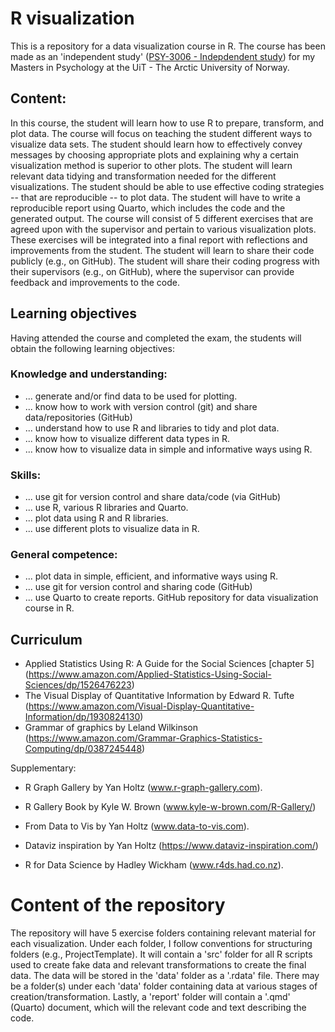 # R visualization

This is a repository for a data visualization course in R. The course has been made as an 'independent study' ([PSY-3006 - Indepdendent study](https://en.uit.no/education/courses/course?p_document_id=805702&semester=H)) for my Masters in Psychology at the UiT - The Arctic University of Norway.

## Content:

In this course, the student will learn how to use R to prepare, transform, and plot data. The course will focus on teaching the student different ways to visualize data sets. The student should learn how to effectively convey messages by choosing appropriate plots and explaining why a certain visualization method is superior to other plots. The student will learn relevant data tidying and transformation needed for the different visualizations. The student should be able to use effective coding strategies -- that are reproducible -- to plot data. The student will have to write a reproducible report using Quarto, which includes the code and the generated output. The course will consist of 5 different exercises that are agreed upon with the supervisor and pertain to various visualization plots. These exercises will be integrated into a final report with reflections and improvements from the student. The student will learn to share their code publicly (e.g., on GitHub). The student will share their coding progress with their supervisors (e.g., on GitHub), where the supervisor can provide feedback and improvements to the code.

## Learning objectives

Having attended the course and completed the exam, the students will obtain the following learning objectives:

### Knowledge and understanding:

-   ... generate and/or find data to be used for plotting.
-   ... know how to work with version control (git) and share data/repositories (GitHub)
-   ... understand how to use R and libraries to tidy and plot data.
-   ... know how to visualize different data types in R.
-   ... know how to visualize data in simple and informative ways using R.

### Skills:

-   ... use git for version control and share data/code (via GitHub)
-   ... use R, various R libraries and Quarto.
-   ... plot data using R and R libraries.
-   ... use different plots to visualize data in R.

### General competence:

-   ... plot data in simple, efficient, and informative ways using R.
-   ... use git for version control and sharing code (GitHub)
-   ... use Quarto to create reports. GitHub repository for data visualization course in R.

## Curriculum

-   Applied Statistics Using R: A Guide for the Social Sciences [chapter 5] (<https://www.amazon.com/Applied-Statistics-Using-Social-Sciences/dp/1526476223>)
-   The Visual Display of Quantitative Information by Edward R. Tufte (<https://www.amazon.com/Visual-Display-Quantitative-Information/dp/1930824130>)
-   Grammar of graphics by Leland Wilkinson (<https://www.amazon.com/Grammar-Graphics-Statistics-Computing/dp/0387245448>)

Supplementary:

-   R Graph Gallery by Yan Holtz (www.r-graph-gallery.com).

-   R Gallery Book by Kyle W. Brown (www.kyle-w-brown.com/R-Gallery/)

-   From Data to Vis by Yan Holtz (www.data-to-vis.com).

-   Dataviz inspiration by Yan Holtz (<https://www.dataviz-inspiration.com/>)

-   R for Data Science by Hadley Wickham (www.r4ds.had.co.nz).

# Content of the repository

The repository will have 5 exercise folders containing relevant material for each visualization. Under each folder, I follow conventions for structuring folders (e.g., ProjectTemplate). It will contain a 'src' folder for all R scripts used to create fake data and relevant transformations to create the final data. The data will be stored in the 'data' folder as a '.rdata' file. There may be a folder(s) under each 'data' folder containing data at various stages of creation/transformation. Lastly, a 'report' folder will contain a '.qmd' (Quarto) document, which will the relevant code and text describing the code.

